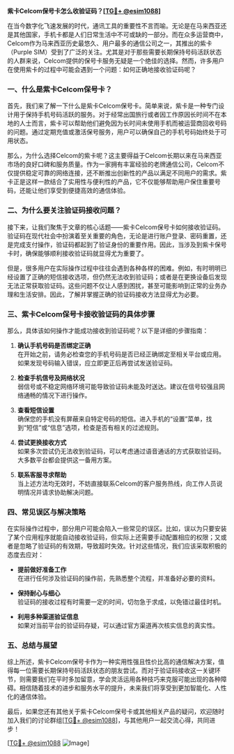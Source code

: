 **紫卡Celcom保号卡怎么收验证码？[[TG💪+ @esim1088](https://t.me/s/esim1088)]**

在当今数字化飞速发展的时代，通讯工具的重要性不言而喻。无论是在马来西亚还是其他国家，手机卡都是人们日常生活中不可或缺的一部分。而在众多运营商中，Celcom作为马来西亚历史最悠久、用户最多的通信公司之一，其推出的紫卡（Purple SIM）受到了广泛的关注。尤其是对于那些需要长期保持号码活跃状态的人群来说，Celcom提供的保号卡服务无疑是一个绝佳的选择。然而，许多用户在使用紫卡的过程中可能会遇到一个问题：如何正确地接收验证码呢？

### 一、什么是紫卡Celcom保号卡？

首先，我们来了解一下什么是紫卡Celcom保号卡。简单来说，紫卡是一种专门设计用于保持手机号码活跃的服务。对于经常出国旅行或者因工作原因长时间不在本地的人士而言，紫卡可以帮助他们避免因为长时间未使用手机而被运营商回收号码的问题。通过定期充值或激活保号服务，用户可以确保自己的手机号码始终处于可用状态。

那么，为什么选择Celcom的紫卡呢？这主要得益于Celcom长期以来在马来西亚市场的良好口碑和服务质量。作为一家拥有丰富经验的老牌通信公司，Celcom不仅提供稳定可靠的网络连接，还不断推出创新性的产品以满足不同用户的需求。紫卡正是这样一款结合了实用性与便利性的产品，它不仅能够帮助用户保住重要号码，还能让他们享受到便捷高效的通信体验。

### 二、为什么要关注验证码接收问题？

接下来，让我们聚焦于文章的核心话题——紫卡Celcom保号卡如何接收验证码。验证码在现代社会中扮演着至关重要的角色，无论是进行账户登录、密码重置，还是完成支付操作，验证码都起到了验证身份的重要作用。因此，当涉及到紫卡保号卡时，确保能够顺利接收验证码就显得尤为重要了。

但是，很多用户在实际操作过程中往往会遇到各种各样的困难。例如，有时明明已经设置了正确的短信接收选项，但仍然无法收到验证码；或者是在更换设备后发现无法正常获取验证码。这些问题不仅让人感到困扰，甚至可能影响到正常的业务办理和生活安排。因此，了解并掌握正确的验证码接收方法显得尤为必要。

### 三、紫卡Celcom保号卡接收验证码的具体步骤

那么，具体该如何操作才能成功接收到验证码呢？以下是详细的步骤指南：

1. **确认手机号码是否绑定正确**  
   在开始之前，请务必检查您的手机号码是否已经正确绑定至相关平台或应用。如果发现号码输入错误，应立即更正后再尝试发送验证码。

2. **检查手机信号及网络状况**  
   弱信号或不稳定网络环境可能导致验证码未能及时送达。建议在信号较强且网络通畅的情况下进行操作。

3. **查看短信设置**  
   确保您的手机没有屏蔽来自特定号码的短信。进入手机的“设置”菜单，找到“短信”或“信息”选项，检查是否有相关的过滤规则。

4. **尝试更换接收方式**  
   如果多次尝试仍无法收到验证码，可以考虑通过语音通话的方式获取验证码。大多数平台都会提供这一备用方案。

5. **联系客服寻求帮助**  
   当上述方法均无效时，不妨直接联系Celcom的客户服务热线，向工作人员说明情况并请求协助解决问题。

### 四、常见误区与解决策略

在实际操作过程中，部分用户可能会陷入一些常见的误区。比如，误以为只要安装了某个应用程序就能自动接收验证码，但实际上还需要手动配置相应的权限；又或者是忽略了验证码的有效期，导致超时失效。针对这些情况，我们应该采取积极的态度去应对：

- **提前做好准备工作**  
  在进行任何涉及验证码的操作前，先熟悉整个流程，并准备好必要的资料。

- **保持耐心与细心**  
  验证码的接收过程有时需要一定的时间，切勿急于求成，以免错过最佳时机。

- **利用多种渠道验证信息**  
  如果对当前平台的验证码存疑，可以通过官方渠道再次核实信息的真实性。

### 五、总结与展望

综上所述，紫卡Celcom保号卡作为一种实用性强且性价比高的通信解决方案，值得每一位需要长期保持号码活跃状态的朋友尝试。而对于验证码接收这一关键环节，则需要我们在平时多加留意，学会灵活运用各种技巧来克服可能出现的各种障碍。相信随着技术的进步和服务水平的提升，未来我们将享受到更加智能化、人性化的通信体验。

最后，如果您还有其他关于紫卡Celcom保号卡或其他相关产品的疑问，欢迎随时加入我们的讨论群组[[TG💪+ @esim1088](https://t.me/s/esim1088)]，与其他用户一起交流心得，共同进步！

[[TG💪+ @esim1088](https://t.me/s/esim1088) ![Image](https://i.postimg.cc/4NQfJmqS/Snipaste-2025-05-13-00-14-12.png)]
